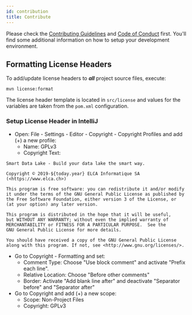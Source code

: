 ```yaml
---
id: contribution
title: Contribute
---
```

Please check the 
[Contributing Guidelines](https://github.com/smart-data-lake/smart-data-lake/blob/master-spark3/CONTRIBUTING.md) and 
[Code of Conduct](https://github.com/smart-data-lake/smart-data-lake/blob/master-spark3/CODE_OF_CONDUCT.md)
first.
You'll find some additional information on how to setup your development environment.

## Formatting License Headers
To add/update license headers to ***all*** project source files, execute:

`mvn license:format`

The license header template is located in `src/license` and values for the variables are taken from the `pom.xml` configuration.

### Setup License Header in IntelliJ

* Open: File - Settings - Editor - Copyright - Copyright Profiles and add (+) a new profile:
    * Name: GPLv3
    * Copyright Text:
```
Smart Data Lake - Build your data lake the smart way.

Copyright © 2019-${today.year} ELCA Informatique SA (<https://www.elca.ch>)

This program is free software: you can redistribute it and/or modify
it under the terms of the GNU General Public License as published by
the Free Software Foundation, either version 3 of the License, or
(at your option) any later version.

This program is distributed in the hope that it will be useful,
but WITHOUT ANY WARRANTY; without even the implied warranty of
MERCHANTABILITY or FITNESS FOR A PARTICULAR PURPOSE.  See the
GNU General Public License for more details.

You should have received a copy of the GNU General Public License
along with this program. If not, see <http://www.gnu.org/licenses/>.
```
* Go to Copyright - Formatting and set:
    * Comment Type: Choose "Use block comment" and activate "Prefix each line".
    * Relative Location: Choose "Before other comments"
    * Border: Activate "Add blank line after" and deactivate "Separator before" and "Separator after"
* Go to Copyright and add (+) a new scope:
    * Scope: Non-Project Files
    * Copyright: GPLv3